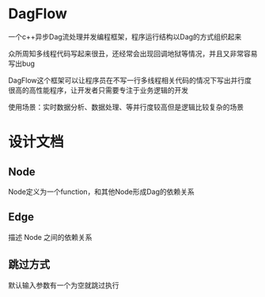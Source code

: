 # DagFlow
一个c++异步Dag流处理并发编程框架，程序运行结构以Dag的方式组织起来

众所周知多线程代码写起来很丑，还经常会出现回调地狱等情况，并且又非常容易写出bug

DagFlow这个框架可以让程序员在不写一行多线程相关代码的情况下写出并行度很高的高性能程序，让开发者只需要专注于业务逻辑的开发

使用场景：实时数据分析、数据处理、等并行度较高但是逻辑比较复杂的场景

# 设计文档
## Node
Node定义为一个function，和其他Node形成Dag的依赖关系


## Edge
描述 Node 之间的依赖关系

## 跳过方式
默认输入参数有一个为空就跳过执行
